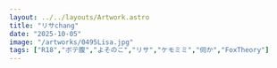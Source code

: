 ```yaml
---
layout: ../../layouts/Artwork.astro
title: "リサchang"
date: "2025-10-05"
image: "/artworks/0495Lisa.jpg"
tags: ["R18","ボテ腹","よそのこ","リサ","ケモミミ","伺か","FoxTheory"]
---
```


